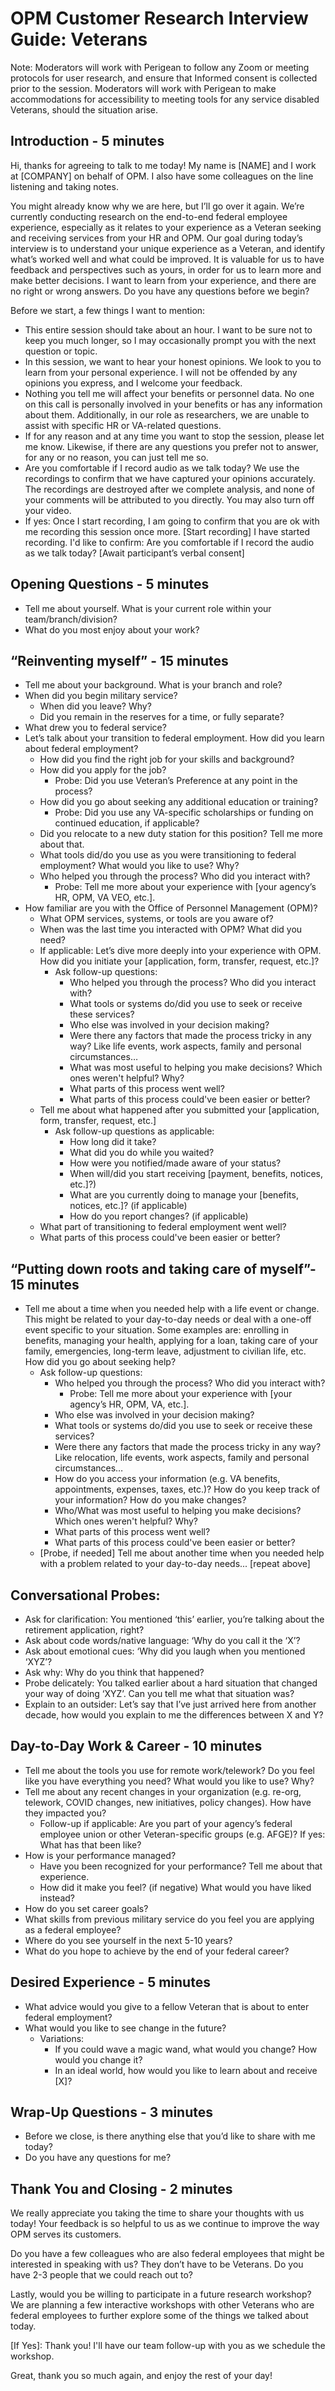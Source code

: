# OPM Customer Research Interview Guide: Veterans

Note: Moderators will work with Perigean to follow any Zoom or meeting protocols for user research, and ensure that  Informed consent is collected prior to the session. Moderators will work with Perigean to make accommodations for accessibility to meeting tools for any service disabled Veterans, should the situation arise. 

## Introduction - 5 minutes

Hi, thanks for agreeing to talk to me today! My name is [NAME] and I work at [COMPANY] on behalf of OPM. I also have some colleagues on the line listening and taking notes.

You might already know why we are here, but I’ll go over it again. We’re currently conducting research on the end-to-end federal employee experience, especially as it relates to your experience as a Veteran seeking and receiving services from your HR and OPM. Our goal during today’s interview is to understand your unique experience as a Veteran, and identify what’s worked well and what could be improved. It is valuable for us to have feedback and perspectives such as yours, in order for us to learn more and make better decisions. I want to learn from your experience, and there are no right or wrong answers. Do you have any questions before we begin?

Before we start, a few things I want to mention:
- This entire session should take about an hour. I want to be sure not to keep you much longer, so I may occasionally prompt you with the next question or topic.
- In this session, we want to hear your honest opinions. We look to you to learn from your personal experience. I will not be offended by any opinions you express, and I welcome your feedback.
- Nothing you tell me will affect your benefits or personnel data. No one on this call is personally involved in your benefits or has any information about them. Additionally, in our role as researchers, we are unable to assist with specific HR or VA-related questions.
- If for any reason and at any time you want to stop the session, please let me know. Likewise, if there are any questions you prefer not to answer, for any or no reason, you can just tell me so.
- Are you comfortable if I record audio as we talk today? We use the recordings to confirm that we have captured your opinions accurately. The recordings are destroyed after we complete analysis, and none of your comments will be attributed to you directly. You may also turn off your video.
- If yes: Once I start recording, I am going to confirm that you are ok with me recording this session once more.
[Start recording] I have started recording. I'd like to confirm: Are you comfortable if I record the audio as we talk today? [Await participant’s verbal consent]

## Opening Questions - 5 minutes
- Tell me about yourself.  What is your current role within your team/branch/division? 
- What do you most enjoy about your work?

## “Reinventing myself” - 15 minutes
- Tell me about your background. What is your branch and role? 
- When did you begin military service? 
  - When did you leave? Why? 
  - Did you remain in the reserves for a time, or fully separate? 
- What drew you to federal service?
- Let’s talk about your transition to federal employment. How did you learn about federal employment?
  - How did you find the right job for your skills and background?
  - How did you apply for the job?
    - Probe: Did you use Veteran’s Preference at any point in the process?
  - How did you go about seeking any additional education or training?
    - Probe: Did you use any VA-specific scholarships or funding on continued education, if applicable?
  - Did you relocate to a new duty station for this position? Tell me more about that. 
  - What tools did/do you use as you were transitioning to federal employment? What would you like to use? Why?
  - Who helped you through the process? Who did you interact with? 
    - Probe: Tell me more about your experience with [your agency’s HR, OPM, VA VEO, etc.].
- How familiar are you with the Office of Personnel Management (OPM)?
  - What OPM services, systems, or tools are you aware of?
  - When was the last time you interacted with OPM? What did you need? 
  - If applicable: Let’s dive more deeply into your experience with OPM. How did you initiate your [application, form, transfer, request, etc.]?
    - Ask follow-up questions:
      - Who helped you through the process? Who did you interact with?
      - What tools or systems do/did you use to seek or receive these services?
      - Who else was involved in your decision making?
      - Were there any factors that made the process tricky in any way? Like life events, work aspects, family and personal circumstances…
      - What was most useful to helping you make decisions? Which ones weren't helpful? Why? 
      - What parts of this process went well?
      - What parts of this process could've been easier or better?
   - Tell me about what happened after you submitted your [application, form, transfer, request, etc.]
     - Ask follow-up questions as applicable:
       - How long did it take?
       - What did you do while you waited?
       - How were you notified/made aware of your status?
       - When will/did you start receiving [payment, benefits, notices, etc.]?)
       - What are you currently doing to manage your [benefits, notices, etc.]? (if applicable)
       - How do you report changes? (if applicable)
  - What part of transitioning to federal employment went well?
  - What parts of this process could've been easier or better?

## “Putting down roots and taking care of myself”- 15 minutes
- Tell me about a time when you needed help with a life event or change. This might be related to your day-to-day needs or deal with a one-off event specific to your situation. Some examples are: enrolling in benefits, managing your health, applying for a loan, taking care of your family, emergencies, long-term leave, adjustment to civilian life, etc. How did you go about seeking help?
  - Ask follow-up questions:
    - Who helped you through the process? Who did you interact with?
      - Probe: Tell me more about your experience with [your agency’s HR, OPM, VA, etc.].
    - Who else was involved in your decision making?
    - What tools or systems do/did you use to seek or receive these services?
    - Were there any factors that made the process tricky in any way? Like relocation, life events, work aspects, family and personal circumstances…
    - How do you access your information (e.g. VA benefits, appointments, expenses, taxes, etc.)? How do you keep track of your information? How do you make changes?
    - Who/What was most useful to helping you make decisions? Which ones weren't helpful? Why? 
    - What parts of this process went well?
    - What parts of this process could've been easier or better?
  - [Probe, if needed] Tell me about another time when you needed help with a problem related to your day-to-day needs... [repeat above]

## Conversational Probes:
- Ask for clarification: You mentioned ‘this’ earlier, you’re talking about the retirement application, right?
- Ask about code words/native language: ‘Why do you call it the ‘X’?
- Ask about emotional cues: ‘Why did you laugh when you mentioned ‘XYZ’?
- Ask why: Why do you think that happened?
- Probe delicately: You talked earlier about a hard situation that changed your way of doing ‘XYZ’. Can you tell me what that situation was?
- Explain to an outsider: Let’s say that I’ve just arrived here from another decade, how would you explain to me the differences between X and Y?

## Day-to-Day Work & Career - 10 minutes
- Tell me about the tools you use for remote work/telework? Do you feel like you have everything you need? What would you like to use? Why?
- Tell me about any recent changes in your organization (e.g. re-org, telework, COVID changes, new initiatives, policy changes). How have they impacted you?
  - Follow-up if applicable: Are you part of your agency’s federal employee union or other Veteran-specific groups (e.g. AFGE)? If yes: What has that been like?
- How is your performance managed? 
  - Have you been recognized for your performance? Tell me about that experience. 
  - How did it make you feel? (if negative) What would you have liked instead?
- How do you set career goals? 
- What skills from previous military service do you feel you are applying as a federal employee?
- Where do you see yourself in the next 5-10 years?
- What do you hope to achieve by the end of your federal career? 

## Desired Experience - 5 minutes
- What advice would you give to a fellow Veteran that is about to enter federal employment?
- What would you like to see change in the future?
  - Variations: 
    - If you could wave a magic wand, what would you change? How would you change it? 
    - In an ideal world, how would you like to learn about and receive [X]?  

## Wrap-Up Questions - 3 minutes
- Before we close, is there anything else that you’d like to share with me today?
- Do you have any questions for me?

## Thank You and Closing - 2 minutes
We really appreciate you taking the time to share your thoughts with us today! Your feedback is so helpful to us as we continue to improve the way OPM serves its customers.

Do you have a few colleagues who are also federal employees that might be interested in speaking with us? They don’t have to be Veterans. Do you have 2-3 people that we could reach out to?

Lastly, would you be willing to participate in a future research workshop? We are planning a few interactive workshops with other Veterans who are federal employees to further explore some of the things we talked about today. 

[If Yes]: Thank you! I'll have our team follow-up with you as we schedule the workshop.

Great, thank you so much again, and enjoy the rest of your day!
